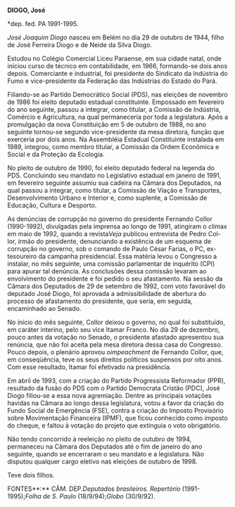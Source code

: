 **DIOGO, José**

\*dep. fed. PA 1991-1995.

*José Joaquim Diogo* nasceu em Belém no dia 29 de outubro de 1944, filho
de José Ferreira Diogo e de Neide da Silva Diogo.

Estudou no Colégio Comercial Liceu Paraense, em sua cidade natal, onde
iniciou curso de técnico em contabilidade, em 1966, formando-se dois
anos depois. Comerciante e industrial, foi presidente do Sindicato da
Indústria do Fumo e vice-presidente da Federação das Indústrias do
Estado do Pará.

Filiando-se ao Partido Democrático Social (PDS), nas eleições de
novembro de 1986 foi eleito deputado estadual constituinte. Empossado em
fevereiro do ano seguinte, passou a integrar, como titular, a Comissão
de Indústria, Comércio e Agricultura, na qual permaneceria por toda a
legislatura. Após a promulgação da nova Constituição em 5 de outubro de
1988, no ano seguinte tornou-se segundo vice-presidente da mesa
diretora, função que exerceria por dois anos. Na Assembléia Estadual
Constituinte instalada em 1989, integrou, como membro titular, a
Comissão da Ordem Econômica e Social e da Proteção da Ecologia.

No pleito de outubro de 1990, foi eleito deputado federal na legenda do
PDS. Concluindo seu mandato no Legislativo estadual em janeiro de 1991,
em fevereiro seguinte assumiu sua cadeira na Câmara dos Deputados, na
qual passou a integrar, como titular, a Comissão de Viação e
Transportes, Desenvolvimento Urbano e Interior e, como suplente, a
Comissão de Educação, Cultura e Desporto.

As denúncias de corrupção no governo do presidente Fernando Collor
(1990-1992), divulgadas pela imprensa ao longo de 1991, atingiram o
clímax em maio de 1992, quando a revista*Veja* publicou entrevista de
Pedro Col- lor, irmão do presidente, denunciando a existência de um
esquema de corrupção no governo, sob o comando de Paulo César Farias, o
PC, ex-tesoureiro da campanha presidencial. Essa matéria levou o
Congresso a instalar, no mês seguinte, uma comissão parlamentar de
inquérito (CPI) para apurar tal denúncia. As conclusões dessa comissão
levaram ao envolvimento do presidente e foi pedido o seu afastamento. Na
sessão da Câmara dos Deputados de 29 de setembro de 1992, com voto
favorável do deputado José Diogo, foi aprovada a admissibilidade de
abertura do processo de afastamento do presidente, que seria, em
seguida, encaminhado ao Senado.

No início do mês seguinte, Collor deixou o governo, no qual foi
substituído, em caráter interino, pelo seu vice Itamar Franco. No dia 29
de dezembro, pouco antes da votação no Senado, o presidente afastado
apresentou sua renúncia, que não foi aceita pela mesa diretora dessa
casa do Congresso. Pouco depois, o plenário aprovou o*impeachment* de
Fernando Collor, que, em conseqüência, teve os seus direitos políticos
suspensos por oito anos. Com esse resultado, Itamar foi efetivado na
presidência.

Em abril de 1993, com a criação do Partido Progressista Reformador
(PPR), resultado da fusão do PDS com o Partido Democrata Cristão (PDC),
José Diogo filiou-se a essa nova agremiação. Dentre as principais
votações havidas na Câmara ao longo dessa legislatura, votou a favor da
criação do Fundo Social de Emergência (FSE), contra a criação do Imposto
Provisório sobre Movimentação Financeira (IPMF), que ficou conhecido
como imposto do cheque, e faltou à votação do projeto que extinguia o
voto obrigatório.

Não tendo concorrido à reeleição no pleito de outubro de 1994,
permaneceu na Câmara dos Deputados até o fim de janeiro do ano seguinte,
quando se encerraram o seu mandato e a legislatura. Não disputou
qualquer cargo eletivo nas eleições de outubro de 1998.

Teve dois filhos.

FONTES**:** CÂM. DEP.*Deputados brasileiros. Repertório*
(1991-1995);*Folha de S. Paulo* (18/9/94);*Globo* (30/9/92).

 
